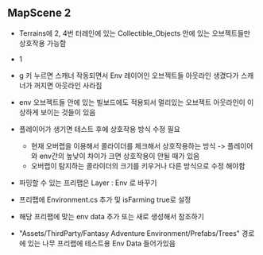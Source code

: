 MapScene 2
 - 
 - Terrains에 2, 4번 터레인에 있는 Collectible_Objects 안에 있는 오브젝트들만 상호작용 가능함
 - 1
 - g 키 누르면 스캐너 작동되면서 Env 레이어인 오브젝트들 아웃라인 생겼다가 스캐너가 꺼지면 아웃라인 사라짐
 - env 오브젝트들 안에 있는 빌보드에도 적용되서 멀리있는 오브젝트 아웃라인이 이상하게 보이는 것들이 있음
 - 플레이어가 생기면 테스트 후에 상호작용 방식 수정 필요
   - 현재 오버랩을 이용해서 콜라이더를 체크해서 상호작용하는 방식 -> 플레이어와 env간의 높낮이 차이가 크면 상호작용이 안될 때가 있음
   - 오버랩이 탐지하는 콜라이더의 크기를 키우거나 다른 방식으로 수정 해야함
   

 - 파밍할 수 있는 프리팹은 Layer : Env 로 바꾸기
 - 프리팹에 Environment.cs 추가 및 isFarming true로 설정
 - 해당 프리팹에 맞는 env data 추가 또는 새로 생성해서 참조하기


 - "Assets/ThirdParty/Fantasy Adventure Environment/Prefabs/Trees" 경로에 있는 나무 프리랩에 테스트용 Env Data 들어가있음